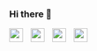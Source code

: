 ### Hi there 👋
<img align="left" alt="vscode" width="25px" src="https://cdn.jsdelivr.net/gh/devicons/devicon/icons/vscode/vscode-original.svg" style="padding-right:11px;" />
<img align="left" alt="vscode" width="25px" src="https://cdn.jsdelivr.net/gh/devicons/devicon/icons/html5/html5-original.svg" style="padding-right:11px;" />
<img align="left" alt="vscode" width="25px" src="https://cdn.jsdelivr.net/gh/devicons/devicon/icons/css3/css3-original.svg" style="padding-right:11px;" />
<img align="left" alt="vscode" width="25px" src="https://cdn.jsdelivr.net/gh/devicons/devicon/icons/bootstrap/bootstrap-original.svg" style="padding-right:11px;" />


